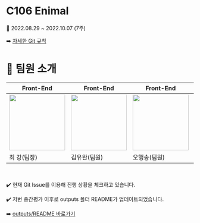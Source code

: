 # C106 Enimal

📢 2022.08.29 ~ 2022.10.07 (7주)

:arrow_right: [자세한 Git 규칙](https://www.notion.so/Git-daa26a36a7dd429ca056e9869a5b8dff)
# 🍯 팀원 소개

|Front-End|Front-End|Front-End|Back-End|Back-End|Back-End|
|-----|---|---|---|---|---|
|<img src="" width="150" height="150"/>|<img src="" width="150" height="150"/>|<img src="" width="150" height="150"/>|<img src="" width="150" height="150"/>|<img src="" width="150" height="150"/>|<img src="" width="150" height="150"/>|
|최 강(팀장)|김유완(팀원)|오행송(팀원)|이동명(팀원)|나원경(팀원)|김규민(팀원)|
<br/>




:heavy_check_mark: 현재 Git Issue를 이용해 진행 상황을 체크하고 있습니다.



:heavy_check_mark: 저번 중간평가 이후로 outputs 폴더 README가 업데이트되었습니다.

:arrow_right: [outputs/README 바로가기](outputs/README.md)


